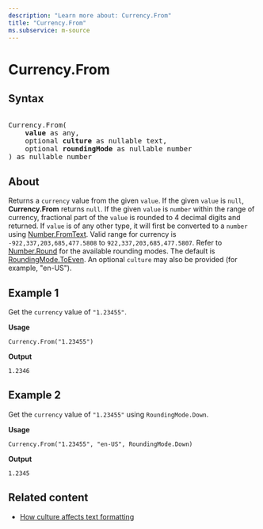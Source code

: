 ```yaml
---
description: "Learn more about: Currency.From"
title: "Currency.From"
ms.subservice: m-source
---
```

# Currency.From

## Syntax

<pre> 
Currency.From(
    <b>value</b> as any,
    optional <b>culture</b> as nullable text,
    optional <b>roundingMode</b> as nullable number
) as nullable number
</pre>

## About

Returns a `currency` value from the given `value`. If the given `value` is `null`, **Currency.From** returns `null`. If the given `value` is `number` within the range of currency, fractional part of the `value` is rounded to 4 decimal digits and returned. If `value` is of any other type, it will first be converted to a `number` using [Number.FromText](number-fromtext.md). Valid range for currency is `-922,337,203,685,477.5808` to `922,337,203,685,477.5807`. Refer to [Number.Round](number-round.md) for the available rounding modes. The default is [RoundingMode.ToEven](roundingmode-type.md). An optional `culture` may also be provided (for example, "en-US").

## Example 1

Get the `currency` value of `"1.23455"`.

**Usage**

```powerquery-m
Currency.From("1.23455")
```

**Output**

`1.2346`

## Example 2

Get the `currency` value of `"1.23455"` using `RoundingMode.Down`.

**Usage**

```powerquery-m
Currency.From("1.23455", "en-US", RoundingMode.Down)
```

**Output**

`1.2345`

## Related content

* [How culture affects text formatting](how-culture-affects-text-formatting.md)
